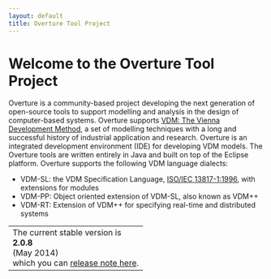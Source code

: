 ```yaml
---
layout: default
title: Overture Tool Project
---
```


<link rel="stylesheet" href="releases.css">
<script src="http://code.jquery.com/jquery-1.11.1.min.js">
</script>
<script src="github-releases-front.js">
</script>

# Welcome to the Overture Tool Project

Overture is a community-based project developing the next generation
of open-source tools to support modelling and analysis in the design
of computer-based systems. Overture supports
[VDM: The Vienna Development Method](http://www.vdmportal.org/), a set
of modelling techniques with a long and successful history of
industrial application and research.  Overture is an integrated
development environment (IDE) for developing VDM models.  The Overture
tools are written entirely in Java and built on top of the Eclipse
platform.  Overture supports the following VDM language dialects:

- VDM-SL: the VDM Specification Language,
  [ISO/IEC 13817-1:1996](http://www.iso.org/iso/iso_catalogue/catalogue_tc/catalogue_detail.htm?csnumber=22988),
  with extensions for modules
- VDM-PP: Object oriented extension of VDM-SL, also known as VDM++
- VDM-RT: Extension of VDM++ for specifying real-time and distributed
  systems

||
|----|
| The current stable version is **<div id="current-release-version">2.0.8</div>** <div id="current-release-data">(May 2014)</div> which you can [release note here](https://github.com/overturetool/overture/releases/latest).|

<div id="current-release"><div>

